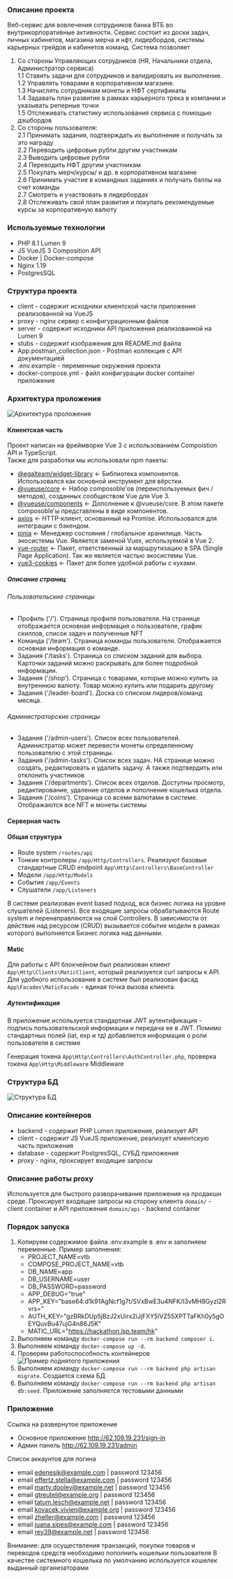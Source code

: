 ### Описание проекта
Веб-сервис для вовлечения сотрудников банка ВТБ во внутрикорпоративные активности. Сервис состоит из доски задач, личных кабинетов, магазина мерча и нфт, лидербордов, системы карьерных грейдов и кабинетов команд.
Система позволяет      
1. Со стороны Управляющих сотрудников (HR, Начальники отдела, Администратор сервиса)   
1.1 Ставить задачи для сотрудников и валидировать их выполнение.   
1.2 Управлять товарами в корпоративном магазине.   
1.3 Начислять сотрудникам монеты и НФТ сертификаты   
1.4 Задавать план развития в рамках карьерного трека в компании и указывать реперные точки   
1.5 Отслеживать статистику использования сервиса с помощью дэшбордов
2. Со стороны пользователя:     
2.1 Принимать задания, подтверждать их выполнение и получать за это награду     
2.2 Переводить цифровые рубли другим участникам     
2.3 Выводить цифровые рубли     
2.4  Переводить НФТ другим участникам     
2.5 Покупать мерч/курсы/ и др. в корпоративном магазине     
2.6 Принимать участие в командных заданиях и получать баллы на счет команды     
2.7 Смотреть и участвовать в лидербордах     
2.8 Отслеживать свой план развития и покупать рекомендуемые курсы за корпоративную валюту     

### Используемые технологии
- PHP 8.1 Lumen 9
- JS VueJS 3 Composition API
- Docker | Docker-compose
- Nginx 1.19
- PostgresSQL 

### Структура проекта
- client - содержит исходники клиентской части приложения реализованной на VueJS
- proxy - nginx сервер с конфигурационным файлов
- server - содержит исходники API приложения реализованной на Lumen 9
- stubs - содержит изображения для README.md файла
- App.postman_collection.json - Postman коллекция с API документацией
- .env.example - переменные окружения проекта
- docker-compose.yml - файл конфигурации docker container приложения

### Архитектура проложения
![Архитектура проложения](stubs/arc.png)
#### Клиентская часть
Проект написан на фреймворке Vue 3 с использованием Compoistion API и TypeScript.  
Также для разработки мы использовали npm пакеты:

- [@egalteam/widget-library](https://docs.egal.pro/#/v2/client/widgets/start_config) <- Библиотека компонентов. Использовался как основной инструмент для вёрстки.
- [@vueuse/core](https://vueuse.org/) <- Набор composoble'ов (переиспользуемых фич / методов), созданных сообществом Vue для Vue 3.
- [@vueuse/components](https://vueuse.org/) <- Дополнение к @vueuse/core. В этом пакете composoble'ы представлены в виде компонентов.
- [axios](https://axios-http.com/ru/docs/intro) <- HTTP-клиент, основанный на Promise. Использовался для интеграции с бэкендом.
- [pinia](https://pinia.vuejs.org/) <- Менеджер состояния / глобальное хранилище. Часть экосистемы Vue. Является заменой Vuex, используемой в Vue 2.
- [vue-router](https://router.vuejs.org/) <- Пакет, ответственный за маршрутизацию в SPA (Single Page Application). Так же является частью экосистемы Vue.
- [vue3-cookies](https://github.com/KanHarI/vue3-cookies) <- Пакет для более удобной работы с куками.

##### Описание страниц
###### Пользовательские страницы
- Профиль ('/'). Страница профиля пользователя. На странице отображается основная информация о пользователе, график скиллов, список задач и полученные NFT
- Команда ('/team'). Страница команды пользователя. Отображается основная информация о команде.
- Задания ('/tasks'). Страница со списком заданий для выбора. Карточки заданий можно раскрывать для более подробной информации.
- Задания ('/shop'). Страница с товарами, которые можно купить за внутреннюю валюту. Товар можно купить или подарить другому
- Задания ('/leader-board'). Доска со списком лидеров/команд месяца.

###### Администраторские страницы
- Задания ('/admin-users'). Список всех пользователей. Администратор может перевести монеты определенному пользователю с этой страницы.
- Задания ('/admin-tasks'). Список всех задач. НА странице можно создать, редактировать и удалить задачу. А также подтвердить или отклонить участников
- Задания ('/departments'). Список всех отделов. Доступны просмотр, редактирование, удаление отделов и пополнение кошелька отдела.
- Задания ('/coins'). Страница со всеми валютами в системе. Отображаются все NFT и монеты системы

#### Серверная часть
#### Общая структура
- Route system `/routes/api`
- Тонкие контролеры `/app/Http/Controllers`. Реализуют базовые стандартные CRUD endpoint `App\Http\Controllers\BaseController`
- Модели `/app/Http/Models`
- События `/app/Events`
- Слушатели `/app/Listeners`

В системе реализован event based подход, вся бизнес логика на уровне слушателей (Listeners).
Все входящие запросы обрабатываются Route system и перенаправляются на слой Controllers. В зависимости от 
действия над ресурсом (CRUD) вызывается событие модели в рамках которого выполняется Бизнес логика над данными.

#### Matic
Для работы с API блокчейном был реализован клиент `App\Http\Clients\MaticClient`, который реализуется curl запросы к API.
Для удобного использования в системе был реализован фасад `App\Facades\MaticFacade` - единая точка вызова клиента.

##### Аутентификация
В приложение используется стандартная JWT аутентификация - подпись пользовательской информации и передача ее в JWT.
Помимо стандартных полей (iat, exp и тд) добавляется информация о роли пользователя в системе

Генерация токена `App\Http\Controllers\AuthController.php`, проверка токена `App\Http\Middleware` Middleware 

### Структура БД
![Структура БД](stubs/db_schema.png)

### Описание контейнеров
- backend - содержит PHP Lumen приложение, реализует API
- client - содержит JS VueJS приложение, реализует клиентскую часть приложения
- database - содержит PostgresSQL, СУБД приложения
- proxy - nginx, проксирует входящие запросы

### Описание работы proxy
Используется для быстрого разворачивания приложения на продакшн среде. Проксирует входящие запросы на сторону клиента `domain/` - client container
и API приложения `domain/api` - backend container

### Порядок запуска
1. Копируем содержимое файла .env.example в .env и заполняем переменные. Пример заполнения:
    - PROJECT_NAME=vtb
    - COMPOSE_PROJECT_NAME=vtb
    - DB_NAME=app
    - DB_USERNAME=user
    - DB_PASSWORD=password
    - APP_DEBUG="true"
    - APP_KEY="base64:d1k91AgNcf1g7t/SVxBwE3u4NFK/I3vMH8Gyzl2Rvrs="
    - AUTH_KEY="gzBRkDUp5jBzJ2xUirx2iJjFXY5lVZ55XPTTaFKh0y5gOEYQuvBu47ujG4n86J5K"
    - MATIC_URL="https://hackathon.lsp.team/hk"
2. Выполняем команду `docker-compose run --rm backend composer i`.
3. Выполняем команду `docker-compose up -d`.
4. Проверям работоспособность контейнеров   
   ![Пример поднятого приложения](stubs/img.png)
5. Выполняем команду `docker-compose run --rm backend php artisan migrate`. Создается схема БД
6. Выполняем команду `docker-compose run --rm backend php artisan db:seed`. Приложение заполняется тестовыми данными

### Приложение
Ссылка на развернутое приложение 
- Основное приложение http://62.109.19.231/sign-in
- Админ панель http://62.109.19.231/admin

Список аккаунтов для логина
 - email edenesik@example.com | password 123456
 - email effertz.stella@example.com | password 123456
 - email marty.dooley@example.net | password 123456
 - email gtreutel@example.org | password 123456
 - email tatum.lesch@example.net | password 123456
 - email kovacek.vivien@example.org | password 123456
 - email zheller@example.com | password 123456
 - email juana.sipes@example.com | password 123456
 - email rey39@example.net | password 123456

Внимание: для осуществления транзакций, покупки товаров и переводов средств необходимо пополнить кошельки пользователя
В качестве системного кошелька по умолчанию используется кошелек выданный организаторами 